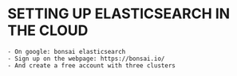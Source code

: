 # SETTING UP ELASTICSEARCH IN THE CLOUD

	- On google: bonsai elasticsearch
	- Sign up on the webpage: https://bonsai.io/
	- And create a free account with three clusters